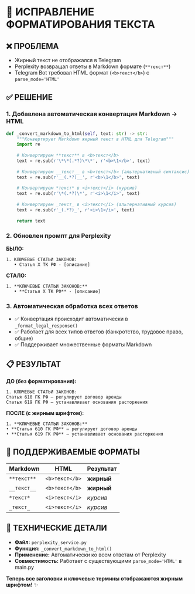 # 🎨 ИСПРАВЛЕНИЕ ФОРМАТИРОВАНИЯ ТЕКСТА

## ❌ ПРОБЛЕМА
- Жирный текст не отображался в Telegram
- Perplexity возвращал ответы в Markdown формате (`**текст**`)
- Telegram Bot требовал HTML формат (`<b>текст</b>`) с `parse_mode='HTML'`

## ✅ РЕШЕНИЕ

### 1. Добавлена автоматическая конвертация Markdown → HTML

```python
def _convert_markdown_to_html(self, text: str) -> str:
    """Конвертирует Markdown жирный текст в HTML для Telegram"""
    import re
    
    # Конвертируем **текст** в <b>текст</b>
    text = re.sub(r'\*\*(.*?)\*\*', r'<b>\1</b>', text)
    
    # Конвертируем __текст__ в <b>текст</b> (альтернативный синтаксис)
    text = re.sub(r'__(.*?)__', r'<b>\1</b>', text)
    
    # Конвертируем *текст* в <i>текст</i> (курсив)
    text = re.sub(r'\*(.*?)\*', r'<i>\1</i>', text)
    
    # Конвертируем _текст_ в <i>текст</i> (альтернативный курсив)
    text = re.sub(r'_(.*?)_', r'<i>\1</i>', text)
    
    return text
```

### 2. Обновлен промпт для Perplexity

**БЫЛО:**
```
1. КЛЮЧЕВЫЕ СТАТЬИ ЗАКОНОВ:
   • Статья X ТК РФ - [описание]
```

**СТАЛО:**
```
1. **КЛЮЧЕВЫЕ СТАТЬИ ЗАКОНОВ:**
   • **Статья X ТК РФ** - [описание]
```

### 3. Автоматическая обработка всех ответов

- ✅ Конвертация происходит автоматически в `_format_legal_response()`
- ✅ Работает для всех типов ответов (банкротство, трудовое право, общие)
- ✅ Поддерживает множественные форматы Markdown

## 📋 РЕЗУЛЬТАТ

**ДО (без форматирования):**
```
1. КЛЮЧЕВЫЕ СТАТЬИ ЗАКОНОВ:
Статья 610 ГК РФ — регулирует договор аренды
Статья 619 ГК РФ — устанавливает основания расторжения
```

**ПОСЛЕ (с жирным шрифтом):**
```
1. **КЛЮЧЕВЫЕ СТАТЬИ ЗАКОНОВ:**
• **Статья 610 ГК РФ** — регулирует договор аренды  
• **Статья 619 ГК РФ** — устанавливает основания расторжения
```

## 🎯 ПОДДЕРЖИВАЕМЫЕ ФОРМАТЫ

| Markdown | HTML | Результат |
|----------|------|-----------|
| `**текст**` | `<b>текст</b>` | **жирный** |
| `__текст__` | `<b>текст</b>` | **жирный** |
| `*текст*` | `<i>текст</i>` | *курсив* |
| `_текст_` | `<i>текст</i>` | *курсив* |

## 🔧 ТЕХНИЧЕСКИЕ ДЕТАЛИ

- **Файл:** `perplexity_service.py`
- **Функция:** `_convert_markdown_to_html()`
- **Применение:** Автоматически ко всем ответам от Perplexity
- **Совместимость:** Работает с существующими `parse_mode='HTML'` в main.py

**Теперь все заголовки и ключевые термины отображаются жирным шрифтом!** ✨